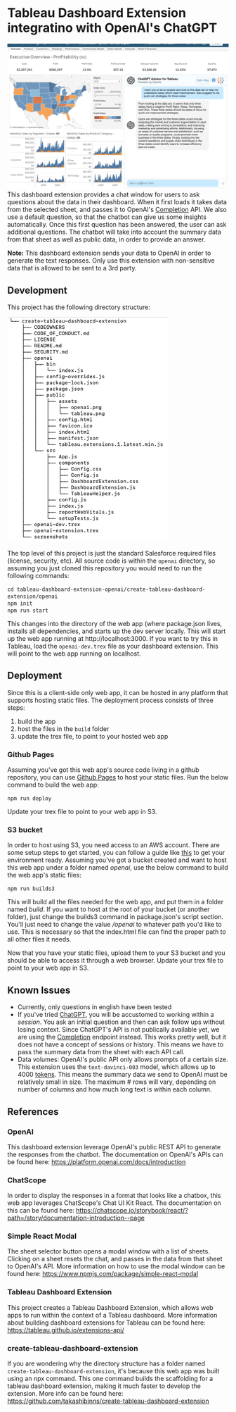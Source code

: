 # Tableau Dashboard Extension integratino with OpenAI's ChatGPT 
![Chatbot Screenrecording](create-tableau-dashboard-extension/screenshots/animation.gif)
This dashboard extension provides a chat window for users to ask questions about the data in their dashboard.  When it first loads it takes data from the selected sheet, and passes it to OpenAI's [Completion](https://platform.openai.com/docs/guides/completion) API.  We also use a default question, so that the chatbot can give us some insights automatically.  Once this first question has been answered, the user can ask additional questions.  The chatbot will take into account the summary data from that sheet as well as public data, in order to provide an answer.

**Note:** This dashboard extension sends your data to OpenAI in order to generate the text responses.  Only use this extension with non-sensitive data that is allowed to be sent to a 3rd party.

##  Development
This project has the following directory structure:

![Directory Tree](create-tableau-dashboard-extension/screenshots/directory-structure.png)

The top level of this project is just the standard Salesforce required files (license, security, etc).  All source code is within the `openai` directory, so assuming you just cloned this repository you would need to run the following commands:
```
cd tableau-dashboard-extension-openai/create-tableau-dashboard-extension/openai
npm init
npm run start
``` 
This changes into the directory of the web app (where package.json lives, installs all dependencies, and starts up the dev server locally.  This will start up the web app running at http://localhost:3000.  If you want to try this in Tableau, load the `openai-dev.trex` file as your dashboard extension.  This will point to the web app running on localhost.

## Deployment
Since this is a client-side only web app, it can be hosted in any platform that supports hosting static files.  The deployment process consists of three steps: 
1) build the app 
2) host the files in the `build` folder 
3) update the trex file, to point to your hosted web app

### Github Pages
Assuming you've got this web app's source code living in a github repository, you can use [Github Pages](https://pages.github.com/) to host your static files. Run the below command to build the web app:
```
npm run deploy
```
Update your trex file to point to your web app in S3.


### S3 bucket
In order to host using S3, you need access to an AWS account.  There are some setup steps to get started, you can follow a guide like [this](https://adamtheautomator.com/aws-s3-static-ssl-website/) to get your environment ready.  Assuming you've got a bucket created and want to host this web app under a folder named *openai*, use the below command to build the web app's static files:
```
npm run builds3 
```
This will build all the files needed for the web app, and put them in a folder named *build*.  If you want to host at the root of your bucket (or another folder), just change the builds3 command in package.json's script section.  You'll just need to change the value */openai* to whatever path you'd like to use.  This is necessary so that the index.html file can find the proper path to all other files it needs.

Now that you have your static files, upload them to your S3 bucket and you should be able to access it through a web browser.  Update your trex file to point to your web app in S3.

## Known Issues
* Currently, only questions in english have been tested
* If you've tried [ChatGPT](https://openai.com/blog/chatgpt), you will be accustomed to working within a *session*.  You ask an initial question and then can ask follow ups without losing context.  Since ChatGPT's API is not publically available yet, we are using the [Completion](https://platform.openai.com/docs/api-reference/completions) endpoint instead.  This works pretty well, but it does not have a concept of sessions or history.  This means we have to pass the summary data from the sheet with each API call.  
* Data volumes: OpenAI's public API only allows prompts of a certain size.  This extension uses the `text-davinci-003` model, which allows up to 4000 [tokens](https://help.openai.com/en/articles/4936856-what-are-tokens-and-how-to-count-them).  This means the summary data we send to OpenAI must be relatively small in size.  The maximum # rows will vary, depending on number of columns and how much long text is within each column.
## References

### OpenAI
This dashboard extension leverage OpenAI's public REST API to generate the responses from the chatbot.  The documentation on OpenAI's APIs can be found here:
https://platform.openai.com/docs/introduction
### ChatScope
In order to display the responses in a format that looks like a chatbox, this web app leverages ChatScope's Chat UI Kit React.  The documentation on this can be found here:
https://chatscope.io/storybook/react/?path=/story/documentation-introduction--page

### Simple React Modal
The sheet selector button opens a modal window with a list of sheets.  Clicking on a sheet resets the chat, and passes in the data from that sheet to OpenAI's API.  More information on how to use the modal window can be found here:
https://www.npmjs.com/package/simple-react-modal

### Tableau Dashboard Extension
This project creates a Tableau Dashboard Extension, which allows web apps to run within the context of a Tableau dashboard.  More information about building dashboard extensions for Tableau can be found here:
https://tableau.github.io/extensions-api/
### create-tableau-dashboard-extension
If you are wondering why the directory structure has a folder named `create-tableau-dashboard-extension`, it's because this web app was built using an npx command.  This one command builds the scaffolding for a tableau dashboard extension, making it much faster to develop the extension.  More info can be found here:
https://github.com/takashibinns/create-tableau-dashboard-extension